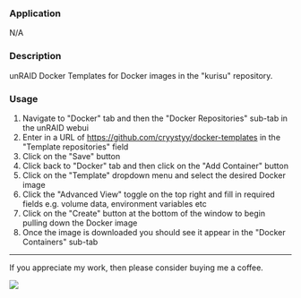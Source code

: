 ### Application

N/A

### Description

unRAID Docker Templates for Docker images in the "kurisu" repository.

### Usage

1. Navigate to "Docker" tab and then the "Docker Repositories" sub-tab in the unRAID webui
2. Enter in a URL of https://github.com/cryystyy/docker-templates in the "Template repositories" field
3. Click on the "Save" button
4. Click back to "Docker" tab and then click on the "Add Container" button
5. Click on the "Template" dropdown menu and select the desired Docker image
6. Click the "Advanced View" toggle on the top right and fill in required fields e.g. volume data, environment variables etc
7. Click on the "Create" button at the bottom of the window to begin pulling down the Docker image
8. Once the image is downloaded you should see it appear in the "Docker Containers" sub-tab

***
If you appreciate my work, then please consider buying me a coffee.

<a href="https://www.paypal.com/cgi-bin/webscr?cmd=_s-xclick&hosted_button_id=8PNZ57UF76FA8&source=url"><img src="https://www.paypalobjects.com/en_US/i/btn/btn_donate_SM.gif"></a>
